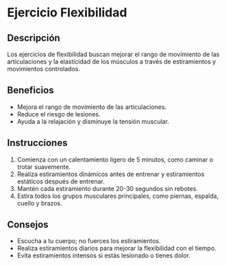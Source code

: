 # Ejercicio Flexibilidad

## Descripción

Los ejercicios de flexibilidad buscan mejorar el rango de movimiento de las articulaciones y la elasticidad de los músculos a través de estiramientos y movimientos controlados.


## Beneficios

- Mejora el rango de movimiento de las articulaciones.
- Reduce el riesgo de lesiones.
- Ayuda a la relajación y disminuye la tensión muscular.


## Instrucciones

1. Comienza con un calentamiento ligero de 5 minutos, como caminar o trotar suavemente.
2. Realiza estiramientos dinámicos antes de entrenar y estiramientos estáticos después de entrenar.
3. Mantén cada estiramiento durante 20-30 segundos sin rebotes.
4. Estira todos los grupos musculares principales, como piernas, espalda, cuello y brazos.

## Consejos

- Escucha a tu cuerpo; no fuerces los estiramientos.
- Realiza estiramientos diarios para mejorar la flexibilidad con el tiempo.
- Evita estiramientos intensos si estás lesionado o tienes dolor.
